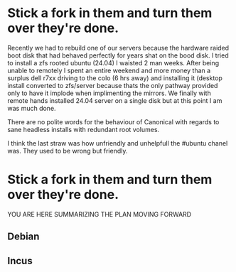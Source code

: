 # Stick a fork in them and turn them over they're done.
Recently we had to rebuild one of our servers because the hardware raided boot disk that had behaved perfectly for years shat on the bood disk. I tried to install a zfs rooted ubuntu (24.04) I waisted 2 man weeks. After being unable to remotely I spent an entire weekend and more money than a surplus dell r7xx driving to the colo (6 hrs away) and installing it (desktop install converted to zfs/server because thats the only pathway provided only to have it implode when implimenting the mirrors. We finally with remote hands installed 24.04 server on a single disk but at this point I am was much done.

There are no polite words for the behaviour of Canonical with regards to sane headless installs with redundant root volumes. 

I think the last straw was how unfriendly and unhelpfull the #ubuntu chanel was. They used to be wrong but friendly. 

# Stick a fork in them and turn them over they're done.

YOU ARE HERE SUMMARIZING THE PLAN MOVING FORWARD

## Debian

## Incus